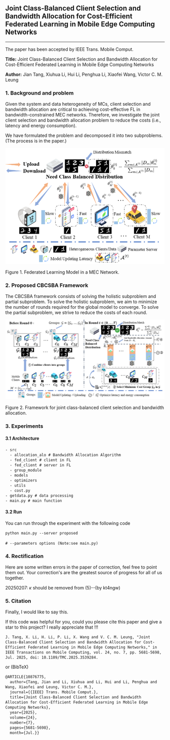 
## Joint Class-Balanced Client Selection and Bandwidth Allocation for Cost-Efficient Federated Learning in Mobile Edge Computing Networks

---

The paper has been accepted by IEEE Trans. Mobile Comput. 

**Title:** Joint Class-Balanced Client Selection and Bandwidth Allocation for Cost-Efficient Federated Learning in Mobile Edge Computing Networks

**Author:**  Jian Tang, Xiuhua Li, Hui Li, Penghua Li, Xiaofei Wang, Victor C. M. Leung



### 1. Background and problem

Given the system and data heterogeneity of MCs, client selection and bandwidth allocation are critical to achieving cost-effective FL in bandwidth-constrained MEC networks. Therefore, we investigate the joint client selection and bandwidth allocation problem to reduce the costs (i.e., latency and energy consumption).

We have formulated the problem and decomposed it into two subproblems. (The process is in the paper.)

![image-20240527225439407](./assets/image-20240527225439407.png)

Figure 1. Federated Learning Model in a MEC Network. 



### 2. Proposed CBCSBA Framework

The CBCSBA framework consists of solving the holistic subproblem and partial subproblem.
To solve the holistic subproblem, we aim to minimize the number of rounds required for the global model to converge. To solve the partial subproblem, we strive to reduce the costs of each round.

![image-20240527230143950](./assets/image-20240527230143950.png)

Figure 2. Framework for joint class-balanced client selection and bandwidth allocation.

### 3. Experiments

#### 3.1  Architecture

```
- src
  - allocation_alo # Bandwidth Allocation Algorithm
  - fed_client # client in FL
  - fed_client # server in FL
  - group_module 
  - models
  - optimizers
  - utils
  - cost.py
- getdata.py # data processing
- main.py # main function
```

#### 3.2 Run

You can run through the experiment with the following code

```
python main.py --server proposed 

# --parameters options (Note:see main.py)
```



### 4. Rectification

Here are some written errors in the paper of correction, feel free to point them out. Your correction's are the greatest source of progress for all of us together.

20250207: $\kappa$ should be removed from (5)--(by kt4ngw)


### 5. Citation

Finally, I would like to say this.

If this code was helpful for you, could you please cite this paper and give a star to this project? I really appreciate that !!!

```
J. Tang, X. Li, H. Li, P. Li, X. Wang and V. C. M. Leung, "Joint Class-Balanced Client Selection and Bandwidth Allocation for Cost-Efficient Federated Learning in Mobile Edge Computing Networks," in IEEE Transactions on Mobile Computing, vol. 24, no. 7, pp. 5681-5698, Jul. 2025, doi: 10.1109/TMC.2025.3539284.
```

or (BibTeX)

```
@ARTICLE{10876775,
  author={Tang, Jian and Li, Xiuhua and Li, Hui and Li, Penghua and Wang, Xiaofei and Leung, Victor C. M.},
  journal={{IEEE} Trans. Mobile Comput.}, 
  title={Joint Class-Balanced Client Selection and Bandwidth Allocation for Cost-Efficient Federated Learning in Mobile Edge Computing Networks}, 
  year={2025},
  volume={24},
  number={7},
  pages={5681-5698},
  month={Jul.}}

```

